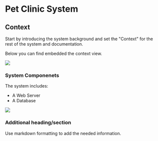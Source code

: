# Pet Clinic System

## Context

Start by introducing the system background and set the "Context" for the rest of the system and documentation.

Below you can find embedded the context view.

![](embed:contextView)

### System Componenets

The system includes:

- A Web Server
- A Database

![](embed:containerView)

### Additional heading/section

Use markdown formatting to add the needed information.
